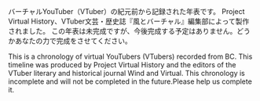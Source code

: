 バーチャルYouTuber（VTuber）の紀元前から記録された年表です。
Project Virtual History、VTuber文芸・歴史誌『風とバーチャル』編集部によって製作されました。
この年表は未完成ですが、今後完成する予定はありません。どうかあなたの力で完成をさせてください。

This is a chronology of virtual YouTubers (VTubers) recorded from BC.
This timeline was produced by Project Virtual History and the editors of the VTuber literary and historical journal Wind and Virtual.
This chronology is incomplete and will not be completed in the future.Please help us complete it.
